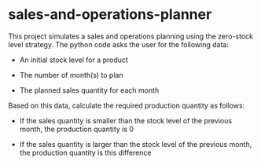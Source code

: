 # sales-and-operations-planner

This project simulates a sales and operations planning using the zero-stock level strategy. The python code asks the user for the following data:
- An initial stock level for a product

- The number of month(s) to plan

- The planned sales quantity for each month

Based on this data, calculate the required production quantity as follows:

- If the sales quantity is smaller than the stock level of the previous month, the production quantity is 0

- If the sales quantity is larger than the stock level of the previous month, the production quantity is this difference
